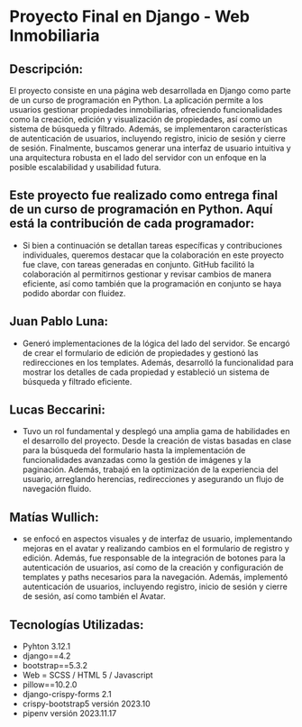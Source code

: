 # Proyecto Final en Django - Web Inmobiliaria

## Descripción:
El proyecto consiste en una página web desarrollada en Django como parte de un curso de programación en Python. La aplicación permite a los usuarios gestionar propiedades inmobiliarias, ofreciendo funcionalidades como la creación, edición y visualización de propiedades, así como un sistema de búsqueda y filtrado. Además, se implementaron características de autenticación de usuarios, incluyendo registro, inicio de sesión y cierre de sesión. Finalmente, buscamos generar una interfaz de usuario intuitiva y una arquitectura robusta en el lado del servidor con un enfoque en la posible escalabilidad y usabilidad futura.

## Este proyecto fue realizado como entrega final de un curso de programación en Python. Aquí está la contribución de cada programador:
- Si bien a continuación se detallan tareas específicas y contribuciones individuales, queremos destacar que la colaboración en este proyecto fue clave, con tareas generadas en conjunto. GitHub facilitó la colaboración al permitirnos gestionar y revisar cambios de manera eficiente, así como también que la programación en conjunto se haya podido abordar con fluidez.

## Juan Pablo Luna:
- Generó implementaciones de la lógica del lado del servidor. Se encargó de crear el formulario de edición de propiedades y gestionó las redirecciones en los templates. Además, desarrolló la funcionalidad para mostrar los detalles de cada propiedad y estableció un sistema de búsqueda y filtrado eficiente.

## Lucas Beccarini:
- Tuvo un rol fundamental y desplegó una amplia gama de habilidades en el desarrollo del proyecto. Desde la creación de vistas basadas en clase para la búsqueda del formulario hasta la implementación de funcionalidades avanzadas como la gestión de imágenes y la paginación. Además, trabajó en la optimización de la experiencia del usuario, arreglando herencias, redirecciones y asegurando un flujo de navegación fluido.

## Matías Wullich:
- se enfocó en aspectos visuales y de interfaz de usuario, implementando mejoras en el avatar y realizando cambios en el formulario de registro y edición. Además, fue responsable de la integración de botones para la autenticación de usuarios, así como de la creación y configuración de templates y paths necesarios para la navegación. Además, implementó autenticación de usuarios, incluyendo registro, inicio de sesión y cierre de sesión, así como también el Avatar.

## Tecnologías Utilizadas:

- Pyhton 3.12.1
- django==4.2
- bootstrap==5.3.2
- Web = SCSS / HTML 5 / Javascript
- pillow==10.2.0
- django-crispy-forms 2.1
- crispy-bootstrap5 versión 2023.10
- pipenv versión 2023.11.17

